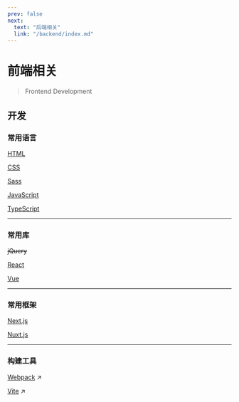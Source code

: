```yaml
---
prev: false
next:
  text: "后端相关"
  link: "/backend/index.md"
---
```


# 前端相关

> Frontend Development

## 开发

### 常用语言

[HTML](/frontend/html/)

[CSS](/frontend/css/)

[Sass](/frontend/sass/)

[JavaScript](/frontend/javascript/)

[TypeScript](/frontend/typescript/)

---

### 常用库

~~jQuery~~ <Badge type="warning" text="已过时" />

[React](/frontend/react/)

[Vue](/frontend/vue/)

---

### 常用框架

[Next.js](/frontend/next-js/)

[Nuxt.js](/frontend/nuxt-js/)

---

### 构建工具

[Webpack](https://webpack.docschina.org/) ↗

[Vite](https://cn.vitejs.dev/) ↗
